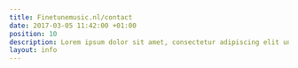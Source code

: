```yaml
---
title: Finetunemusic.nl/contact
date: 2017-03-05 11:42:00 +01:00
position: 10
description: Lorem ipsum dolor sit amet, consectetur adipiscing elit unde omnis.
layout: info
---
```


